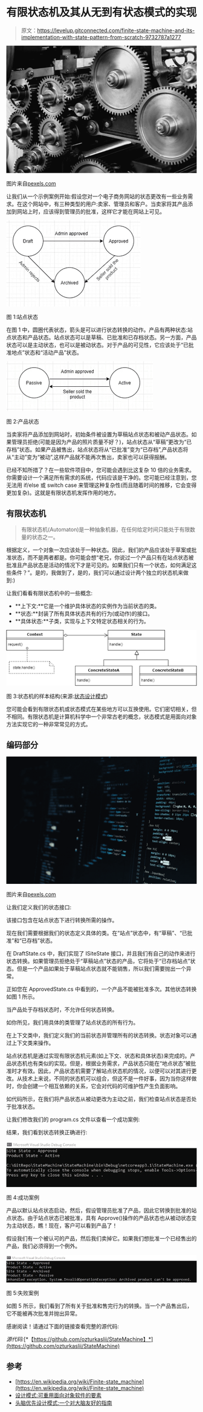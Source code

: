 # 有限状态机及其从无到有状态模式的实现

> 原文：<https://levelup.gitconnected.com/finite-state-machine-and-its-implementation-with-state-pattern-from-scratch-9732787a1277>

![](img/79dd8ac1969c12066ff2432ae2efbaf3.png)

图片来自[pexels.com](https://www.pexels.com)

让我们从一个示例案例开始:假设您对一个电子商务网站的状态更改有一些业务需求。在这个网站中，有三种类型的用户:卖家、管理员和客户。当卖家将其产品添加到网站上时，应该得到管理员的批准，这样它才能在网站上可见。

![](img/1f04ee45f45d03f0e3d86450715190e0.png)

图 1:站点状态

在图 1 中，圆圈代表状态，箭头是可以进行状态转换的动作。产品有两种状态:站点状态和产品状态。站点状态可以是草稿、已批准和已存档状态。另一方面，产品状态可以是主动状态，也可以是被动状态。对于产品的可见性，它应该处于“已批准地点”状态和“活动产品”状态。

![](img/7859feb8c00beb1be222455e16992758.png)

图 2:产品状态

当卖家将产品添加到网站时，初始条件被设置为草稿站点状态和被动产品状态。如果管理员拒绝(可能是因为产品的照片质量不好？)，站点状态从“草稿”更改为“已存档”状态。如果产品被售出，站点状态将从“已批准”变为“已存档”,产品状态将从“主动”变为“被动”,这样产品就不能再次售出，卖家也可以获得报酬。

已经不知所措了？在一些软件项目中，您可能会遇到比这复杂 10 倍的业务需求。你需要设计一个满足所有需求的系统，代码应该是干净的。您可能已经注意到，您无法用 if/else 或 switch case 来管理这种复杂性(而且随着时间的推移，它会变得更加复杂)。这就是有限状态机发挥作用的地方。

## 有限状态机

> 有限状态机(Automaton)是一种抽象机器，在任何给定时间只能处于有限数量的状态之一。

根据定义，一个对象一次应该处于一种状态。因此，我们的产品应该处于草案或批准状态，而不是两者都是。你可能会想“老兄，你说过一个产品只有在站点状态被批准且产品状态是活动的情况下才是可见的。如果我们只有一个状态，如何满足这些条件？”。是的，我做到了，是的，我们可以通过设计两个独立的状态机来做到:)

让我们看看有限状态机中的一些概念:

*   **上下文:**它是一个维护具体状态的实例作为当前状态的类。
*   **状态:**封装了所有具体状态共有的行为(或动作)的接口。
*   **具体状态:**子类，实现与上下文特定状态相关的行为。

![](img/493f1366914c6cd1441d374609129070.png)

图 3:状态机的样本结构(来源:[状态设计模式](https://howtodoinjava.com/design-patterns/behavioral/state-design-pattern/))

您可能会看到有限状态机或状态模式在某些地方可以互换使用。它们密切相关，但不相同。有限状态机是计算机科学中一个非常古老的概念，状态模式是用面向对象方法实现它的一种非常常见的方式。

## 编码部分

![](img/d8cbf7513809eae7e9c9df33322adad5.png)

图片来自[pexels.com](https://www.pexels.com/)

让我们定义我们的状态接口:

该接口包含在站点状态下进行转换所需的操作。

现在我们需要根据我们的状态定义具体的类。在“站点”状态中，有“草稿”、“已批准”和“已存档”状态。

在 DraftState.cs 中，我们实现了 ISiteState 接口，并且我们有自己的动作来进行状态转换。如果管理员拒绝处于“草稿站点”状态的产品，它将处于“已存档站点”状态。但是一个产品如果处于草稿站点状态就不能销售，所以我们需要抛出一个异常。

正如您在 ApprovedState.cs 中看到的，一个产品不能被批准多次。其他状态转换如图 1 所示。

当产品处于存档状态时，不允许任何状态转换。

如你所见，我们用具体的类管理了站点状态的所有行为。

在上下文类中，我们定义我们的当前状态并管理所有的状态转换。状态对象可以通过上下文类来操作。

站点状态机是通过实现有限状态机元素(如上下文、状态和具体状态)来完成的。产品状态机也有类似的实现。但是，根据业务需求，产品状态只能在“地点状态”被批准时才有效。因此，产品状态机需要了解站点状态机的情况，以便可以对其进行更改。从技术上来说，不同的状态机可以组合，但这不是一件好事，因为当你这样做时，你会创建一个相互依赖的关系，它会对代码的可维护性产生负面影响。

如代码所示，在我们将产品状态从被动更改为主动之前，我们检查站点状态是否处于批准状态。

让我们修改我们的 program.cs 文件以查看一个成功案例:

结果，我们看到状态转换正确进行:

![](img/f1e464a56b09c111c4c645673bf617e4.png)

图 4:成功案例

产品以默认站点状态启动，然后，假设管理员批准了产品，因此它转换到批准的站点状态。由于站点状态已被批准，具有 Approve()操作的产品状态也从被动状态变为主动状态，瞧！现在，客户可以看到产品了！

假设我们有一个被认可的产品，然后我们卖掉它。如果我们想批准一个已经售出的产品，我们必须得到一个例外。

![](img/916863c3da55e4cd030d203a2a1dfedc.png)

图 5:失败案例

如图 5 所示，我们看到了所有关于批准和售完行为的转换。当一个产品售出后，它不能被再次批准并抛出异常。

感谢阅读！请通过下面的链接查看完整的源代码:

*源代码:*[*【https://github.com/ozturkaslii/StateMachine】*](https://github.com/ozturkaslii/StateMachine)

## 参考

*   [https://en.wikipedia.org/wiki/Finite-state_machine](https://en.wikipedia.org/wiki/Finite-state_machine)
*   [设计模式:可重用面向对象软件的要素](https://www.amazon.com/Design-Patterns-Object-Oriented-Addison-Wesley-Professional-ebook/dp/B000SEIBB8)
*   [头脑优先设计模式:一个对大脑友好的指南](https://www.amazon.com/Head-First-Design-Patterns-Brain-Friendly/dp/0596007124)